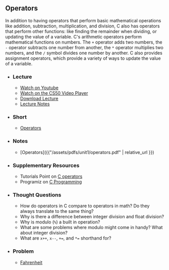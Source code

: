 ## Operators

In addition to having operators that perform basic mathematical operations like addition, subtraction, multiplication, and division, C also has operators that perform other functions: like finding the remainder when dividing, or updating the value of a variable. C's arithmetic operators perform mathematical functions on numbers. The `+` operator adds two numbers, the `-` operator subtracts one number from another, the `*` operator multiplies two numbers, and the `/` symbol divides one number by another. C also provides assignment operators, which provide a variety of ways to update the value of a variable.

- ### Lecture
  - <a href="https://www.youtube.com/embed/EApk15pCIEA?start=2932&end=3229" target="_blank">Watch on Youtube</a>
  - <a href="https://video.cs50.net/2017/fall/lectures/1?t=48m52s" target="_blank">Watch on the CS50 Video Player</a>
  - <a href="http://cdn.cs50.net/2017/fall/lectures/1/lecture1-720p.mp4?download" target="_blank">Download Lecture</a>
  - <a href="https://docs.cs50.net/2017/fall/notes/1/lecture1.html#functions" target="_blank">Lecture Notes</a>

- ### Short
  - <a href="https://www.youtube.com/embed/f1xZf4iJDWE" target="_blank">Operators</a>

- ### Notes
  - [Operators]({{"/assets/pdfs/unit1/operators.pdf" | relative_url }})

- ### Supplementary Resources
  - Tutorials Point on <a href="http://www.tutorialspoint.com/cprogramming/c_operators.htm" target="_blank">C operators</a>
  - Programiz on <a href="https://www.programiz.com/c-programming/c-operators" target="_blank">C Programming</a>

- ### Thought Questions
  - How do operators in C compare to operators in math? Do they always translate to the same thing?
  - Why is there a difference between integer division and float division?
  - Why is modulo (`%`) a built in operation?
  - What are some problems where modulo might come in handy? What about integer division?
  - What are `x++`, `x--`, `+=`, and `*=` shorthand for?

- ### Problem
  - <a href="https://docs.cs50.net/2018/ap/problems/fahrenheit/fahrenheit.html" target="_blank">Fahrenheit</a>
